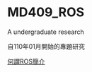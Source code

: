 # MD409_ROS
A undergraduate research

自110年01月開始的專題研究


[何謂ROS簡介](https://pojenlai.wordpress.com/2012/12/14/ros-tutorials-%E7%B3%BB%E5%88%970-%E4%BB%80%E9%BA%BC%E6%98%AFros%E8%A6%81%E6%80%8E%E9%BA%BC%E5%81%9Aros/)
